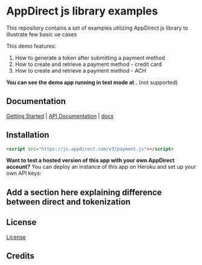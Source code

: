 # AppDirect js library examples

This repository contains a set of examples utilizing AppDirect js library to illustrate few basic ue cases

This demo features: 
1) How to generate a token after submitting a payment method
2) How to create and retrieve a payment method - credit card
3) How to create and retrieve a payment method - ACH

**You can see the demo app running in test mode at .** (not supported)

## Documentation

[Getting Started]() | [API Documentation](https://app.swaggerhub.com/apis/ds-support-2/PaymentMethodApi/2.0#/) | [docs](https://docs.google.com/document/d/1QjIL3Ov_SPxpNL-P0INqEcFpQ10waIlix5UwIAfEgn4/edit#)

## Installation
```html
<script src="https://js.appdirect.com/v3/payment.js"></script>
```
**Want to test a hosted version of this app with your own AppDirect account?** You can deploy an instance of this app on Heroku and set up your own API keys:

## Add a section here explaining difference between direct and tokenization 

## License
[License](https://github.com/AppDirect/service-integration-sdk/blob/master/LICENSE.txt)

## Credits
